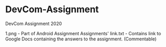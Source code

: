 # DevCom-Assignment
DevCom Assignment 2020

1.png - Part of Android Assignment
Assignments' link.txt - Contains link to Google Docs containing the answers to the assignment. (Commentable)
